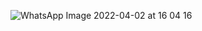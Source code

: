 
![WhatsApp Image 2022-04-02 at 16 04 16](https://user-images.githubusercontent.com/100669802/161376203-7ef757cc-bb61-4276-8f81-3f12d8a0a05e.jpeg)
